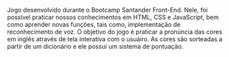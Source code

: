 Jogo desenvolvido durante o Bootcamp Santander Front-End.
Nele, foi possível praticar nossos conhecimentos em HTML, CSS e JavaScript, bem como aprender novas funções, tais como, implementação de reconhecimento de voz.
O objetivo do jogo é praticar a pronúncia das cores em inglês através de tela interativa com o usuáiro. As cores são sorteadas a partir de um dicionário e ele possui um sistema de pontuação.
